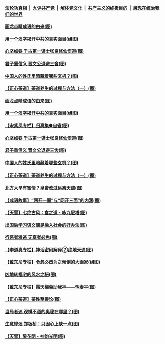 ####  [法轮功真相](../../../../basic/blob/master/README.md?t=06171718) &nbsp;|&nbsp; [九评共产党](../../../../9ping.md/blob/master/README.md?t=06171718) &nbsp;|&nbsp; [解体党文化](../../../../jtdwh.md/blob/master/README.md?t=06171718)  &nbsp;|&nbsp; [共产主义的终极目的](../../../../gczydzjmd.md/blob/master/README.md?t=06171718) &nbsp;|&nbsp; [魔鬼在统治我们的世界](../../../../mgztzwmdsj.md/blob/master/README.md?t=06171718) 

#### [画龙点睛成语的由来(图)](../pages/p7/936521.md?t=06171718) 

#### [用一个汉字揭开中共的真实面目(组图)](../pages/p7/936605.md?t=06171718) 

#### [心坚如铁 千古第一谋士张良修仙悟道(图)](../pages/p7/936518.md?t=06171718) 

#### [君子重信义 晋文公退避三舍(图)](../pages/p7/936517.md?t=06171718) 

#### [中国人的姓氏里暗藏着哪些玄机？(图)](../pages/p7/936608.md?t=06171718) 

#### [【正心茶道】茶道养生的过程与方法（一）(图)](../pages/p7/936187.md?t=06171718) 

#### [画龙点睛成语的由来(图)](../pages/p7/936521.md?t=06171718) 

#### [用一个汉字揭开中共的真实面目(组图)](../pages/p7/936605.md?t=06171718) 

#### [【宋紫凤专栏】归真集●自省(图)](../pages/p7/936715.md?t=06171718) 

#### [心坚如铁 千古第一谋士张良修仙悟道(图)](../pages/p7/936518.md?t=06171718) 

#### [君子重信义 晋文公退避三舍(图)](../pages/p7/936517.md?t=06171718) 

#### [中国人的姓氏里暗藏着哪些玄机？(图)](../pages/p7/936608.md?t=06171718) 

#### [【正心茶道】茶道养生的过程与方法（一）(图)](../pages/p7/936187.md?t=06171718) 

#### [北方大旱有冤情？皇帝改过远离天谴(图)](../pages/p7/936431.md?t=06171718) 

#### [【成语故事】“网开一面”与“网开三面”的内涵(图)](../pages/p7/936380.md?t=06171718) 

#### [【天雪】七绝古风：食之道・咏九层塔(图)](../pages/p7/936203.md?t=06171718) 

#### [出国后学习语文课是融入社会的好办法(图)](../pages/p7/936295.md?t=06171718) 

#### [行恶者难逃 无辜者必免(图)](../pages/p7/936352.md?t=06171718) 

#### [【李道真专栏】神话密码解译⑦绝地天通(图)](../pages/p7/936293.md?t=06171718) 

#### [【戴东尼专栏】令忽必烈为之倾倒的大画家(组图)](../pages/p7/935659.md?t=06171718) 

#### [凶地转福宅的风水之秘(图)](../pages/p7/936294.md?t=06171718) 

#### [【戴东尼专栏】霜天梅菊助我神——恽寿平(图)](../pages/p7/933276.md?t=06171718) 

#### [【正心茶道】茶性至善论(图)](../pages/p7/936186.md?t=06171718) 

#### [当局者迷 观棋不语的奥秘在哪里？(图)](../pages/p7/935597.md?t=06171718) 

#### [生意惨淡 郑板桥：只因心上缺一点(图)](../pages/p7/936117.md?t=06171718) 

#### [【天雪】醉花阴・神韵光明(图)](../pages/p7/935997.md?t=06171718) 

